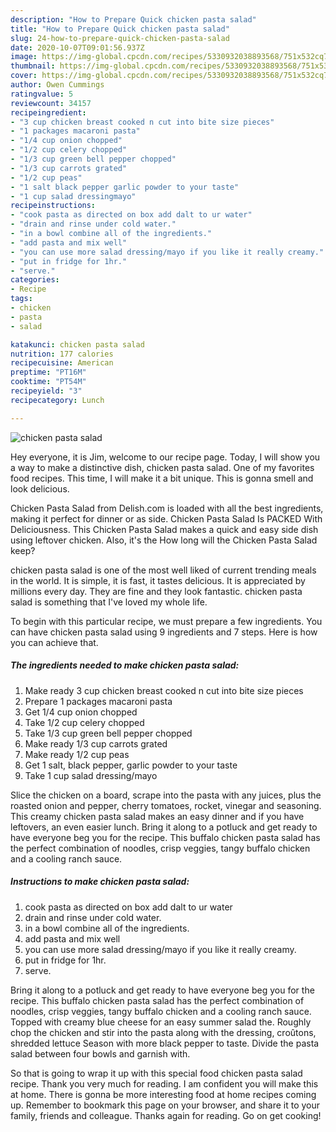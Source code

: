```yaml
---
description: "How to Prepare Quick chicken pasta salad"
title: "How to Prepare Quick chicken pasta salad"
slug: 24-how-to-prepare-quick-chicken-pasta-salad
date: 2020-10-07T09:01:56.937Z
image: https://img-global.cpcdn.com/recipes/5330932038893568/751x532cq70/chicken-pasta-salad-recipe-main-photo.jpg
thumbnail: https://img-global.cpcdn.com/recipes/5330932038893568/751x532cq70/chicken-pasta-salad-recipe-main-photo.jpg
cover: https://img-global.cpcdn.com/recipes/5330932038893568/751x532cq70/chicken-pasta-salad-recipe-main-photo.jpg
author: Owen Cummings
ratingvalue: 5
reviewcount: 34157
recipeingredient:
- "3 cup chicken breast cooked n cut into bite size pieces"
- "1 packages macaroni pasta"
- "1/4 cup onion chopped"
- "1/2 cup celery chopped"
- "1/3 cup green bell pepper chopped"
- "1/3 cup carrots grated"
- "1/2 cup peas"
- "1 salt black pepper garlic powder to your taste"
- "1 cup salad dressingmayo"
recipeinstructions:
- "cook pasta as directed on box add dalt to ur water"
- "drain and rinse under cold water."
- "in a bowl combine all of the ingredients."
- "add pasta and mix well"
- "you can use more salad dressing/mayo if you like it really creamy."
- "put in fridge for 1hr."
- "serve."
categories:
- Recipe
tags:
- chicken
- pasta
- salad

katakunci: chicken pasta salad 
nutrition: 177 calories
recipecuisine: American
preptime: "PT16M"
cooktime: "PT54M"
recipeyield: "3"
recipecategory: Lunch

---
```



![chicken pasta salad](https://img-global.cpcdn.com/recipes/5330932038893568/751x532cq70/chicken-pasta-salad-recipe-main-photo.jpg)

Hey everyone, it is Jim, welcome to our recipe page. Today, I will show you a way to make a distinctive dish, chicken pasta salad. One of my favorites food recipes. This time, I will make it a bit unique. This is gonna smell and look delicious.

Chicken Pasta Salad from Delish.com is loaded with all the best ingredients, making it perfect for dinner or as side. Chicken Pasta Salad Is PACKED With Deliciousness. This Chicken Pasta Salad makes a quick and easy side dish using leftover chicken. Also, it&#39;s the How long will the Chicken Pasta Salad keep?

chicken pasta salad is one of the most well liked of current trending meals in the world. It is simple, it is fast, it tastes delicious. It is appreciated by millions every day. They are fine and they look fantastic. chicken pasta salad is something that I've loved my whole life.


To begin with this particular recipe, we must prepare a few ingredients. You can have chicken pasta salad using 9 ingredients and 7 steps. Here is how you can achieve that.

<!--inarticleads1-->

##### The ingredients needed to make chicken pasta salad:

1. Make ready 3 cup chicken breast cooked n cut into bite size pieces
1. Prepare 1 packages macaroni pasta
1. Get 1/4 cup onion chopped
1. Take 1/2 cup celery chopped
1. Take 1/3 cup green bell pepper chopped
1. Make ready 1/3 cup carrots grated
1. Make ready 1/2 cup peas
1. Get 1 salt, black pepper, garlic powder to your taste
1. Take 1 cup salad dressing/mayo


Slice the chicken on a board, scrape into the pasta with any juices, plus the roasted onion and pepper, cherry tomatoes, rocket, vinegar and seasoning. This creamy chicken pasta salad makes an easy dinner and if you have leftovers, an even easier lunch. Bring it along to a potluck and get ready to have everyone beg you for the recipe. This buffalo chicken pasta salad has the perfect combination of noodles, crisp veggies, tangy buffalo chicken and a cooling ranch sauce. 

<!--inarticleads2-->

##### Instructions to make chicken pasta salad:

1. cook pasta as directed on box add dalt to ur water
1. drain and rinse under cold water.
1. in a bowl combine all of the ingredients.
1. add pasta and mix well
1. you can use more salad dressing/mayo if you like it really creamy.
1. put in fridge for 1hr.
1. serve.


Bring it along to a potluck and get ready to have everyone beg you for the recipe. This buffalo chicken pasta salad has the perfect combination of noodles, crisp veggies, tangy buffalo chicken and a cooling ranch sauce. Topped with creamy blue cheese for an easy summer salad the. Roughly chop the chicken and stir into the pasta along with the dressing, croûtons, shredded lettuce Season with more black pepper to taste. Divide the pasta salad between four bowls and garnish with. 

So that is going to wrap it up with this special food chicken pasta salad recipe. Thank you very much for reading. I am confident you will make this at home. There is gonna be more interesting food at home recipes coming up. Remember to bookmark this page on your browser, and share it to your family, friends and colleague. Thanks again for reading. Go on get cooking!
